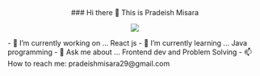 <center>### Hi there 👋 This is Pradeish Misara 

![](https://komarev.com/ghpvc/?username=pradeish29&style=flat&base=537&color=brightgreen)
</center>
- 🔭 I’m currently working on ... React js
- 🌱 I’m currently learning ... Java programming
- 💬 Ask me about ... Frontend dev and Problem Solving
- 📫 How to reach me: pradeishmisara29@gmail.com
 <!--
- 😄 Pronouns: ...
- ⚡ Fun fact: ...
👯 I’m looking to collaborate on ...
- 🤔 I’m looking for help with ... 
-->
